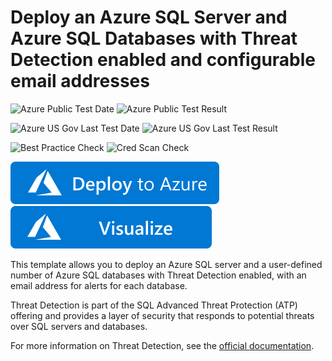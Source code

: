 # Deploy an Azure SQL Server and Azure SQL Databases with Threat Detection enabled and configurable email addresses

![Azure Public Test Date](https://azurequickstartsservice.blob.core.windows.net/badges/201-sql-threat-detection-db-policy-multiple-databases/PublicLastTestDate.svg)
![Azure Public Test Result](https://azurequickstartsservice.blob.core.windows.net/badges/201-sql-threat-detection-db-policy-multiple-databases/PublicDeployment.svg)

![Azure US Gov Last Test Date](https://azurequickstartsservice.blob.core.windows.net/badges/201-sql-threat-detection-db-policy-multiple-databases/FairfaxLastTestDate.svg)
![Azure US Gov Last Test Result](https://azurequickstartsservice.blob.core.windows.net/badges/201-sql-threat-detection-db-policy-multiple-databases/FairfaxDeployment.svg)

![Best Practice Check](https://azurequickstartsservice.blob.core.windows.net/badges/201-sql-threat-detection-db-policy-multiple-databases/BestPracticeResult.svg)
![Cred Scan Check](https://azurequickstartsservice.blob.core.windows.net/badges/201-sql-threat-detection-db-policy-multiple-databases/CredScanResult.svg)

[![Deploy To Azure](https://raw.githubusercontent.com/Azure/azure-quickstart-templates/master/1-CONTRIBUTION-GUIDE/images/deploytoazure.svg?sanitize=true)]("https://portal.azure.com/#create/Microsoft.Template/uri/https%3A%2F%2Fraw.githubusercontent.com%2FAzure%2Fazure-quickstart-templates%2Fmaster%2F201-sql-threat-detection-db-policy-multiple-databases%2Fazuredeploy.json")  [![Visualize](https://raw.githubusercontent.com/Azure/azure-quickstart-templates/master/1-CONTRIBUTION-GUIDE/images/visualizebutton.svg?sanitize=true)]("http://armviz.io/#/?load=https%3A%2F%2Fraw.githubusercontent.com%2FAzure%2Fazure-quickstart-templates%2Fmaster%2F201-sql-threat-detection-db-policy-multiple-databases%2Fazuredeploy.json")

This template allows you to deploy an Azure SQL server and a user-defined number of Azure SQL databases with Threat Detection enabled, with an email address for alerts for each database.

Threat Detection is part of the SQL Advanced Threat Protection (ATP) offering and provides a layer of security that responds to potential threats over SQL servers and databases.

For more information on Threat Detection, see the [official documentation]( https://docs.microsoft.com/en-us/azure/sql-database/sql-database-threat-detection).


